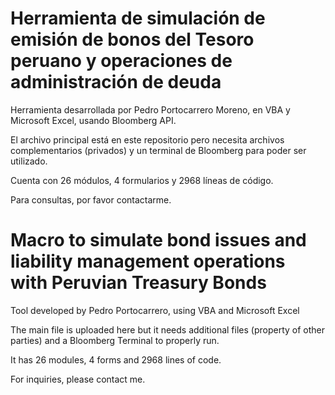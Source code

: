 # Herramienta de simulación de emisión de bonos del Tesoro peruano y operaciones de administración de deuda

Herramienta desarrollada por Pedro Portocarrero Moreno, en VBA y Microsoft Excel, usando Bloomberg API. 

El archivo principal está en este repositorio pero necesita archivos complementarios (privados) y un terminal de Bloomberg para poder ser utilizado.

Cuenta con 26 módulos, 4 formularios y 2968 líneas de código.

Para consultas, por favor contactarme.

# Macro to simulate bond issues and liability management operations with Peruvian Treasury Bonds

Tool developed by Pedro Portocarrero, using VBA and Microsoft Excel

The main file is uploaded here but it needs additional files (property of other parties) and a Bloomberg Terminal to properly run.

It has 26 modules, 4 forms and 2968 lines of code.

For inquiries, please contact me.